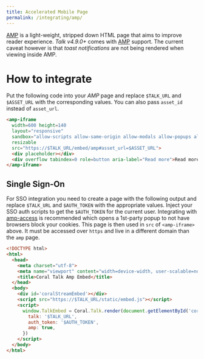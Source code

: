 ```yaml
---
title: Accelerated Mobile Page
permalink: /integrating/amp/
---
```


[AMP](https://amp.dev/) is a light-weight, stripped down HTML page that aims to improve reader experience. _Talk v4.9.0+_ comes with  [AMP](https://amp.dev/) support. The current caveat however is that _toast notifications_ are not being rendered when viewing inside AMP.

# How to integrate
Put the following code into your _AMP_ page and replace `$TALK_URL` and `$ASSET_URL` with the
corresponding values. You can also pass `asset_id` instead of `asset_url`.

```html
<amp-iframe
  width=600 height=140
  layout="responsive"
  sandbox="allow-scripts allow-same-origin allow-modals allow-popups allow-forms"
  resizable
  src="https://$TALK_URL/embed/amp#asset_url=$ASSET_URL">
  <div placeholder></div>
  <div overflow tabindex=0 role=button aria-label="Read more">Read more</div>
</amp-iframe>
```

## Single Sign-On
For SSO integration you need to create a page with the following output and replace `$TALK_URL` and `$AUTH_TOKEN` with the appropriate values. Inject your SSO auth scripts to get the  `$AUTH_TOKEN` for the current user. Integrating with [amp-access](https://amp.dev/documentation/components/amp-access) is recommended which opens a 1st-party popup to not have browsers block your cookies. This page is then used in `src` of `<amp-iframe>` above. It must be accessed over `https` and live in a different domain than the `amp` page.

```html
<!DOCTYPE html>
<html>
  <head>
    <meta charset="utf-8">
    <meta name="viewport" content="width=device-width, user-scalable=no">
    <title>Coral Talk Amp Embed</title>
  </head>
  <body>
    <div id='coralStreamEmbed'></div>
    <script src="https://$TALK_URL/static/embed.js"></script>
    <script>
      window.TalkEmbed = Coral.Talk.render(document.getElementById('coralStreamEmbed'), {
        talk: '$TALK_URL',
        auth_token: '$AUTH_TOKEN',
        amp: true,
      })
    </script>
  </body>
</html>
```
